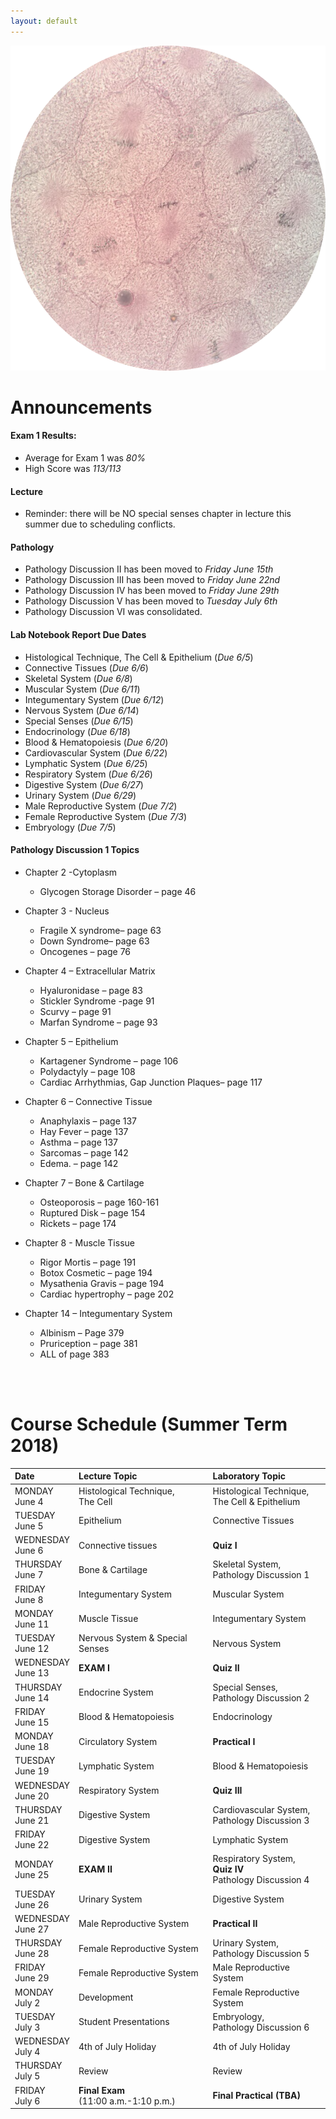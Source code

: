 ```yaml
---
layout: default
---
```


![Splash_IMAGE](./assets/images/splashImage_mitosis.png)


<a id="jump-to-announcements" class="jump-to-section"> </a>
# Announcements

#### Exam 1 Results:
* Average for Exam 1 was _80%_ 
* High Score was _113/113_ 

#### Lecture
* Reminder: there will be NO special senses chapter in lecture this summer due to scheduling conflicts.

#### Pathology 
* Pathology Discussion II has been moved to _Friday June 15th_ 
* Pathology Discussion III has been moved to _Friday June 22nd_ 
* Pathology Discussion IV has been moved to _Friday June 29th_
* Pathology Discussion V has been moved to _Tuesday July 6th_
* Pathology Discussion VI was consolidated. 

#### Lab Notebook Report Due Dates
* Histological Technique, The Cell & Epithelium (_Due 6/5_)   
* Connective Tissues (_Due 6/6_)                                 
* Skeletal System (_Due 6/8_)      
* Muscular System (_Due 6/11_)                         
* Integumentary System (_Due 6/12_)                                  
* Nervous System (_Due 6/14_)                                     
* Special Senses (_Due 6/15_)       
* Endocrinology (_Due 6/18_)                       
* Blood & Hematopoiesis (_Due 6/20_)  
* Cardiovascular System (_Due 6/22_)
* Lymphatic System (_Due 6/25_)                               
* Respiratory System (_Due 6/26_) 
* Digestive System  (_Due 6/27_)                                   
* Urinary System (_Due 6/29_)         
* Male Reproductive System (_Due 7/2_)      
* Female Reproductive System (_Due 7/3_)                              
* Embryology (_Due 7/5_)  

#### Pathology Discussion 1 Topics 

*	Chapter 2 -Cytoplasm
	*	Glycogen Storage Disorder – page 46
*	Chapter 3 - Nucleus
	*	Fragile X syndrome– page 63
	*	Down Syndrome– page 63
	*	Oncogenes – page 76
*	Chapter 4 – Extracellular Matrix
	*	Hyaluronidase – page 83
	*	Stickler Syndrome -page 91
	*	Scurvy – page 91
	*	Marfan Syndrome – page 93
*	Chapter 5 – Epithelium
	*	Kartagener Syndrome – page 106
	*	Polydactyly – page 108
	*	Cardiac Arrhythmias, Gap Junction Plaques– page 117
*	Chapter 6 – Connective Tissue
	*	Anaphylaxis – page 137
	*	Hay Fever – page 137
	*	Asthma – page 137
	*	Sarcomas – page 142
	*	Edema. – page 142
*	Chapter 7 – Bone & Cartilage
	*	Osteoporosis – page 160-161
	*	Ruptured Disk – page 154
	*	 Rickets – page 174
*	Chapter 8 - Muscle Tissue
	*	Rigor Mortis – page 191
	*	Botox Cosmetic – page 194
	*	Mysathenia Gravis – page 194
	*	Cardiac hypertrophy – page 202

*	Chapter 14 – Integumentary System
	*	Albinism – Page 379
	*	Pruriception – page 381
	*	ALL of page 383


<br>
<br>



<a id="jump-to-schedule" class="jump-to-section"> </a>
# Course Schedule (Summer Term 2018)

| Date                        | Lecture Topic                        | Laboratory Topic                                       |
|:----------------------------|:-------------------------------------|:-------------------------------------------------------|
| MONDAY<br> June 4           | Histological Technique, <br>The Cell | Histological Technique, <br>The Cell & Epithelium      |
| TUESDAY<br> June 5          | Epithelium                           | Connective Tissues                                     |
| WEDNESDAY<br> June 6        | Connective tissues                   | **Quiz I**                                             |
| THURSDAY<br> June 7         | Bone & Cartilage                     | Skeletal System, <br>Pathology Discussion 1            |
| FRIDAY<br>   June 8         | Integumentary System                 | Muscular System                                        |
| MONDAY<br> June 11          | Muscle Tissue                        | Integumentary System                                   |
| TUESDAY<br> June 12         | Nervous System & Special Senses      | Nervous System                                         |
| WEDNESDAY<br> June 13       | **EXAM I**                           | **Quiz II**                                            |
| THURSDAY<br> June 14        | Endocrine System                     | Special Senses, <br>Pathology Discussion 2             |
| FRIDAY<br> June 15          | Blood & Hematopoiesis                | Endocrinology                                          |
| MONDAY<br> June 18          | Circulatory System                   | **Practical I**<br> 						              |
| TUESDAY<br> June 19         | Lymphatic System                     | Blood & Hematopoiesis                                  |
| WEDNESDAY<br> June 20       | Respiratory System                   | **Quiz III**                                           |
| THURSDAY<br> June 21        | Digestive System                     | Cardiovascular System, <br>Pathology Discussion 3      |
| FRIDAY<br> June 22          | Digestive System                     | Lymphatic System                                       |
| MONDAY<br> June 25          | **EXAM II**                          | Respiratory System,<br>**Quiz IV**<br>Pathology Discussion 4 |
| TUESDAY<br> June 26         | Urinary System                       | Digestive System                                       |
| WEDNESDAY<br> June 27       | Male Reproductive System             | **Practical II**                                       |
| THURSDAY<br> June 28        | Female Reproductive System           | Urinary System, <br>Pathology Discussion 5             |
| FRIDAY<br> June 29          | Female Reproductive System           | Male Reproductive System                               |
| MONDAY<br> July 2           | Development                          | Female Reproductive System                             |
| TUESDAY<br> July 3          | Student Presentations                | Embryology, <br>Pathology Discussion 6                 |
| WEDNESDAY<br> July 4        | 4th of July Holiday                  | 4th of July Holiday                                    |
| THURSDAY<br> July 5         | Review                               | Review                                                 |
| FRIDAY<br> July 6           | **Final Exam**<br>(11:00 a.m.-1:10 p.m.)| **Final Practical (TBA)**                              |

